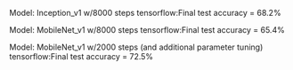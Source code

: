 
Model: Inception_v1 w/8000 steps
tensorflow:Final test accuracy = 68.2%

Model: MobileNet_v1 w/8000 steps
tensorflow:Final test accuracy = 65.4%

Model: MobileNet_v1 w/2000 steps (and additional parameter tuning)
tensorflow:Final test accuracy = 72.5%